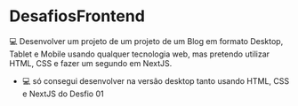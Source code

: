 # DesafiosFrontend
:computer: Desenvolver um projeto de um projeto de um Blog em formato Desktop, Tablet e Mobile usando qualquer tecnologia web, mas pretendo utilizar HTML, CSS e fazer um segundo em NextJS.
- :computer: só consegui desenvolver na versão desktop tanto usando HTML, CSS e NextJS do Desfio 01 

